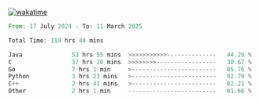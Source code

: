 [![wakatime](https://wakatime.com/badge/user/5970ac98-85fb-4bfd-a7d8-142e7d5bd274.svg)](https://wakatime.com/@5970ac98-85fb-4bfd-a7d8-142e7d5bd274)

<!--START_SECTION:waka-->

```rust
From: 17 July 2024 - To: 11 March 2025

Total Time: 119 hrs 44 mins

Java              53 hrs 55 mins  >>>>>>>>>>>--------------   44.29 %
C                 37 hrs 20 mins  >>>>>>>>-----------------   30.67 %
Go                7 hrs 1 min     >------------------------   05.76 %
Python            3 hrs 23 mins   >------------------------   02.79 %
C++               2 hrs 41 mins   >------------------------   02.21 %
Other             2 hrs 1 min     -------------------------   01.66 %
```

<!--END_SECTION:waka-->
